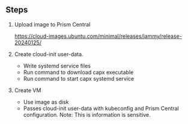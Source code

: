 ## Steps

1.  Upload image to Prism Central

    <https://cloud-images.ubuntu.com/minimal/releases/jammy/release-20240125/>

1.  Create cloud-init user-data.

    - Write systemd service files
    - Run command to download capx executable
    - Run command to start capx systemd service

1.  Create VM

    - Use image as disk
    - Passes cloud-init user-data with kubeconfig and Prism Central configuration. Note: This is information is sensitive.

